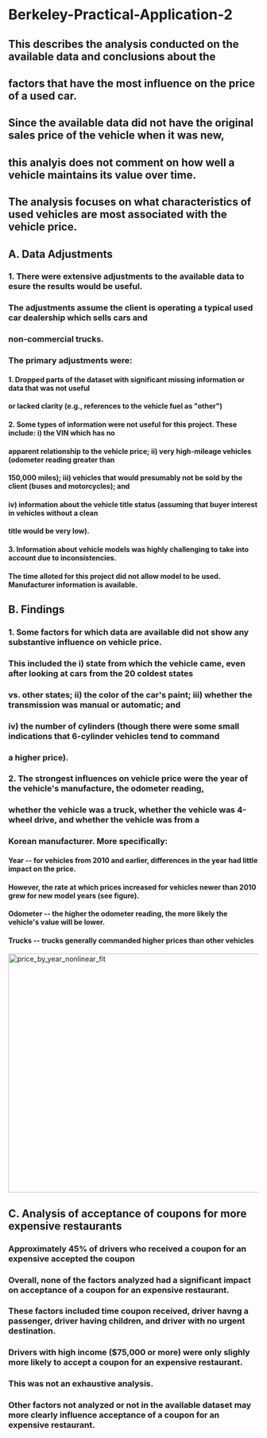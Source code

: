 # Berkeley-Practical-Application-2

## This describes the analysis conducted on the available data and conclusions about the 
## factors that have the most influence on the price of a used car.

## Since the available data did not have the original sales price of the vehicle when it was new,
## this analyis does not comment on how well a vehicle maintains its value over time.
## The analysis focuses on what characteristics of used vehicles are most associated with the vehicle price.

## A. Data Adjustments
### 1. There were extensive adjustments to the available data to esure the results would be useful.
### The adjustments assume the client is operating a typical used car dealership which sells cars and
### non-commercial trucks.
### The primary adjustments were:
#### 1. Dropped parts of the dataset with significant missing information or data that was not useful
#### or lacked clarity (e.g., references to the vehicle fuel as "other")
#### 2. Some types of information were not useful for this project.  These include: i) the VIN which has no
#### apparent relationship to the vehicle price; ii) very high-mileage vehicles (odometer reading greater than
#### 150,000 miles); iii) vehicles that would presumably not be sold by the client (buses and motorcycles); and
#### iv) information about the vehicle title status (assuming that buyer interest in vehicles without a clean
#### title would be very low).
#### 3. Information about vehicle models was highly challenging to take into account due to inconsistencies.
#### The time alloted for this project did not allow model to be used.  Manufacturer information is available.

## B. Findings
### 1. Some factors for which data are available did not show any substantive influence on vehicle price.
### This included the i) state from which the vehicle came, even after looking at cars from the 20 coldest states 
### vs. other states; ii) the color of the car's paint; iii) whether the transmission was manual or automatic; and
### iv) the number of cylinders (though there were some small indications that 6-cylinder vehicles tend to command
### a higher price).
### 2. The strongest influences on vehicle price were the year of the vehicle's manufacture, the odometer reading,
### whether the vehicle was a truck, whether the vehicle was 4-wheel drive, and whether the vehicle was from a 
### Korean manufacturer.  More specifically:
#### Year -- for vehicles from 2010 and earlier, differences in the year had little impact on the price.  
#### However, the rate at which prices increased for vehicles newer than 2010 grew for new model years (see figure).
#### Odometer -- the higher the odometer reading, the more likely the vehicle's value will be lower.
#### Trucks -- trucks generally commanded higher prices than other vehicles

<img width="640" height="480" alt="price_by_year_nonlinear_fit" src="https://github.com/user-attachments/assets/ff789c70-75bb-4011-8ee3-cac3e70b9d44" />



## C. Analysis of acceptance of coupons for more expensive restaurants
### Approximately 45% of drivers who received a coupon for an expensive accepted the coupon
### Overall, none of the factors analyzed had a significant impact on acceptance of a coupon for an expensive restaurant.
### These factors included time coupon received, driver havng a passenger, driver having children, and driver with no urgent destination.
### Drivers with high income ($75,000 or more) were only slighly more likely to accept a coupon for an expensive restaurant.
### This was not an exhaustive analysis.
### Other factors not analyzed or not in the available dataset may more clearly influence acceptance of a coupon for an expensive restaurant.
